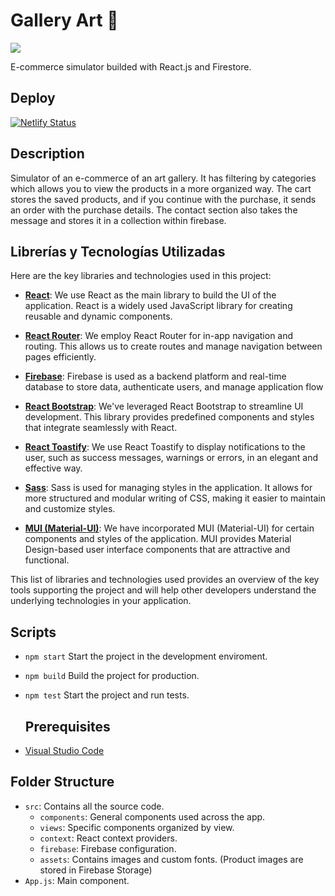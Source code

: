 # Gallery Art 🎨

[![](https://img.shields.io/badge/README-Español-red)](./README.es.md)

E-commerce simulator builded with React.js and Firestore.

## Deploy

[![Netlify Status](https://api.netlify.com/api/v1/badges/99d4e21e-4b9c-4997-9381-2eadabce2270/deploy-status)](https://app.netlify.com/sites/art-gallery-2023/deploys)

## Description

Simulator of an e-commerce of an art gallery. It has filtering by categories which allows you to view the products in a more organized way. The cart stores the saved products, and if you continue with the purchase, it sends an order with the purchase details. The contact section also takes the message and stores it in a collection within firebase.

## Librerías y Tecnologías Utilizadas

Here are the key libraries and technologies used in this project:

- **[React](https://es.reactjs.org/)**: We use React as the main library to build the UI of the application. React is a widely used JavaScript library for creating reusable and dynamic components.

- **[React Router](https://reactrouter.com/)**: We employ React Router for in-app navigation and routing. This allows us to create routes and manage navigation between pages efficiently.

- **[Firebase](https://firebase.google.com/)**: Firebase is used as a backend platform and real-time database to store data, authenticate users, and manage application flow

- **[React Bootstrap](https://react-bootstrap.github.io/)**: We've leveraged React Bootstrap to streamline UI development. This library provides predefined components and styles that integrate seamlessly with React.

- **[React Toastify](https://fkhadra.github.io/react-toastify/)**: We use React Toastify to display notifications to the user, such as success messages, warnings or errors, in an elegant and effective way.

- **[Sass](https://sass-lang.com/)**: Sass is used for managing styles in the application. It allows for more structured and modular writing of CSS, making it easier to maintain and customize styles.

- **[MUI (Material-UI)](https://mui.com/)**: We have incorporated MUI (Material-UI) for certain components and styles of the application. MUI provides Material Design-based user interface components that are attractive and functional.

This list of libraries and technologies used provides an overview of the key tools supporting the project and will help other developers understand the underlying technologies in your application.

## Scripts

- `npm start`
  Start the project in the development enviroment.
- `npm build`
  Build the project for production.
- `npm test`
  Start the project and run tests.

  ## Prerequisites

- [Visual Studio Code](https://code.visualstudio.com/)

## Folder Structure

- `src`: Contains all the source code.
  - `components`: General components used across the app.
  - `views`: Specific components organized by view.
  - `context`: React context providers.
  - `firebase`: Firebase configuration.
  - `assets`: Contains images and custom fonts. (Product images are stored in Firebase Storage)
- `App.js`: Main component.
